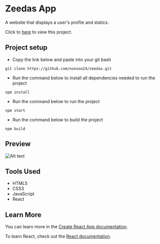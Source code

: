 # Zeedas App

A website that displays a user's profile and statics.

Click to [here](https://zeedas-assessment.netlify.app) to view this project.

## Project setup


- Copy the link below and paste into  your git bash

```git
git clone https://github.com/nonsoo24/zeedas.git
```

- Run the command below to install all dependencies needed to run the project

```yarn
npm install
```

- Run the command below to run the project

```yarn
npm start
```

- Run the command below to build the project

```yarn
npm build
```

## Preview

![Alt text](./src/assets/png//preview.png?raw=true "Zeedas App")

## Tools Used

- HTML5
- CSS3
- JavaScript
- React

## Learn More

You can learn more in the [Create React App documentation](https://facebook.github.io/create-react-app/docs/getting-started).

To learn React, check out the [React documentation](https://reactjs.org/).
